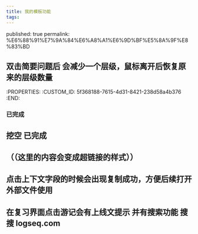 ```yaml
---
title: 我的模板功能
tags:
---
```

published: true
permalink: %E6%88%91%E7%9A%84%E6%A8%A1%E6%9D%BF%E5%8A%9F%E8%83%BD

## 双击简要问题后 会减少一个层级，鼠标离开后恢复原来的层级数量
   :PROPERTIES:
   :CUSTOM_ID: 5f368188-7615-4d31-8421-238d58a4b376
   :END:
### 已完成
## 挖空 已完成
## （（这里的内容会变成超链接的样式））
## 点击上下文字段的时候会出现复制成功，方便后续打开外部文件使用
## 在复习界面点击游记会有上线文提示 并有搜索功能 搜搜 logseq.com
##
